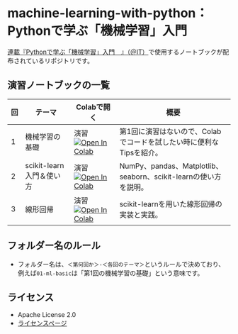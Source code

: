machine-learning-with-python： Pythonで学ぶ「機械学習」入門
===========================================================

[連載『Pythonで学ぶ「機械学習」入門　』（＠IT）](https://atmarkit.itmedia.co.jp/ait/subtop/features/di/machinelearning_index.html)で使用するノートブックが配布されているリポジトリです。

演習ノートブックの一覧
----------------------------------------

|回|テーマ|Colabで開く|概要|
|---|---|---|---|
|1|機械学習の基礎|演習[![Open In Colab](https://colab.research.google.com/assets/colab-badge.svg)](https://colab.research.google.com/github/isshiki/machine-learning-with-python/blob/main/01-ml-basic/01_ml_basic_practice.ipynb)|第1回に演習はないので、Colabでコードを試したい時に便利なTipsを紹介。|
|2|scikit-learn入門＆使い方|演習[![Open In Colab](https://colab.research.google.com/assets/colab-badge.svg)](https://colab.research.google.com/github/isshiki/machine-learning-with-python/blob/main/02-scikit-learn/02_scikit-learn_practice.ipynb)　|NumPy、pandas、Matplotlib、seaborn、scikit-learnの使い方を説明。|
|3|線形回帰|演習[![Open In Colab](https://colab.research.google.com/assets/colab-badge.svg)](https://colab.research.google.com/github/isshiki/machine-learning-with-python/blob/main/03-linear-regression/03_linear_regression.ipynbb)　|scikit-learnを用いた線形回帰の実装と実践。|

フォルダー名のルール
----------------------------------------

- フォルダー名は、`＜第何回か＞-＜各回のテーマ＞`というルールで決めており、例えば`01-ml-basic`は「第1回の機械学習の基礎」という意味です。

ライセンス
----------------------------------------

- Apache License 2.0
- [ライセンスページ](https://github.com/isshiki/machine-learning-with-python/blob/main/LICENSE)
